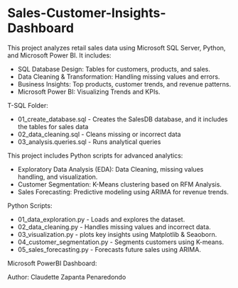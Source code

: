 # Sales-Customer-Insights-Dashboard

This project analyzes retail sales data using Microsoft SQL Server, Python, and Microsoft Power BI.
It includes:
* SQL Database Design: Tables for customers, products, and sales.
* Data Cleaning & Transformation: Handling missing values and errors.
* Business Insights: Top products, customer trends, and revenue patterns.
* Microsoft Power BI: Visualizing Trends and KPIs.

T-SQL Folder:
* 01_create_database.sql - Creates the SalesDB database, and it includes the tables for sales data
* 02_data_cleaning.sql - Cleans missing or incorrect data
* 03_analysis.queries.sql - Runs analytical queries


This project includes Python scripts for advanced analytics:
* Exploratory Data Analysis (EDA): Data Cleaning, missing values handling, and visualization.
* Customer Segmentation: K-Means clustering based on RFM Analysis.
* Sales Forecasting: Predictive modeling using ARIMA for revenue trends.

Python Scripts:
* 01_data_exploration.py - Loads and explores the dataset.
* 02_data_cleaning.py - Handles missing values and incorrect data.
* 03_visualization.py - plots key insights using Matplotlib & Seaoborn.
* 04_customer_segmentation.py - Segments customers using K-means.
* 05_sales_forecasting.py - Forecasts future sales using ARIMA.

Microsoft PowerBI Dashboard: 

Author: Claudette Zapanta Penaredondo 

